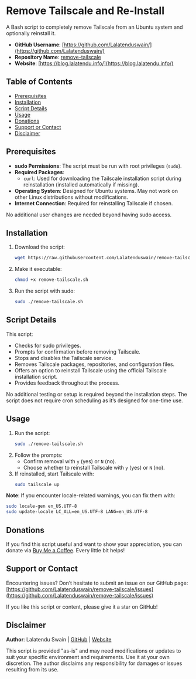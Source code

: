 # Remove Tailscale and Re-Install

A Bash script to completely remove Tailscale from an Ubuntu system and optionally reinstall it.

- **GitHub Username**: [https://github.com/Lalatenduswain/](https://github.com/Lalatenduswain/)
- **Repository Name**: [remove-tailscale](https://github.com/Lalatenduswain/remove-tailscale)
- **Website**: [https://blog.lalatendu.info/](https://blog.lalatendu.info/)

## Table of Contents
- [Prerequisites](#prerequisites)
- [Installation](#installation)
- [Script Details](#script-details)
- [Usage](#usage)
- [Donations](#donations)
- [Support or Contact](#support-or-contact)
- [Disclaimer](#disclaimer)

## Prerequisites
- **sudo Permissions**: The script must be run with root privileges (`sudo`).
- **Required Packages**: 
  - `curl`: Used for downloading the Tailscale installation script during reinstallation (installed automatically if missing).
- **Operating System**: Designed for Ubuntu systems. May not work on other Linux distributions without modifications.
- **Internet Connection**: Required for reinstalling Tailscale if chosen.

No additional user changes are needed beyond having sudo access.

## Installation
1. Download the script:
   ```bash
   wget https://raw.githubusercontent.com/Lalatenduswain/remove-tailscale/main/remove-tailscale.sh
   ```
2. Make it executable:
   ```bash
   chmod +x remove-tailscale.sh
   ```
3. Run the script with sudo:
   ```bash
   sudo ./remove-tailscale.sh
   ```

## Script Details
This script:
- Checks for sudo privileges.
- Prompts for confirmation before removing Tailscale.
- Stops and disables the Tailscale service.
- Removes Tailscale packages, repositories, and configuration files.
- Offers an option to reinstall Tailscale using the official Tailscale installation script.
- Provides feedback throughout the process.

No additional testing or setup is required beyond the installation steps. The script does not require cron scheduling as it’s designed for one-time use.

## Usage
1. Run the script:
   ```bash
   sudo ./remove-tailscale.sh
   ```
2. Follow the prompts:
   - Confirm removal with `y` (yes) or `N` (no).
   - Choose whether to reinstall Tailscale with `y` (yes) or `N` (no).
3. If reinstalled, start Tailscale with:
   ```bash
   sudo tailscale up
   ```

**Note**: If you encounter locale-related warnings, you can fix them with:
```bash
sudo locale-gen en_US.UTF-8
sudo update-locale LC_ALL=en_US.UTF-8 LANG=en_US.UTF-8
```

## Donations
If you find this script useful and want to show your appreciation, you can donate via [Buy Me a Coffee](https://www.buymeacoffee.com/lalatendu.swain). Every little bit helps!

## Support or Contact
Encountering issues? Don’t hesitate to submit an issue on our GitHub page:  
[https://github.com/Lalatenduswain/remove-tailscale/issues](https://github.com/Lalatenduswain/remove-tailscale/issues)

If you like this script or content, please give it a star on GitHub!

## Disclaimer
**Author**: Lalatendu Swain | [GitHub](https://github.com/Lalatenduswain/) | [Website](https://blog.lalatendu.info/)

This script is provided "as-is" and may need modifications or updates to suit your specific environment and requirements. Use it at your own discretion. The author disclaims any responsibility for damages or issues resulting from its use.
```

